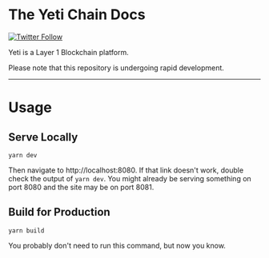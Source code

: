 # The Yeti Chain Docs

[![Twitter Follow](https://img.shields.io/twitter/follow/yetichain.svg?label=Yetichain&style=social)](https://twitter.com/yetichain)

Yeti is a Layer 1 Blockchain platform.

Please note that this repository is undergoing rapid development.

------


# Usage
## Serve Locally
```shell
yarn dev
```

Then navigate to http://localhost:8080.
If that link doesn't work, double check the output of `yarn dev`. 
You might already be serving something on port 8080 and the site may be on port 8081.

## Build for Production
```shell
yarn build
```

You probably don't need to run this command, but now you know.
